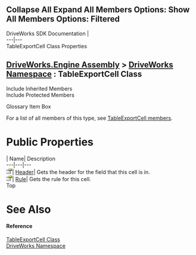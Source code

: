        

 Collapse All Expand All  Members Options: Show All  Members Options: Filtered   
---  
DriveWorks SDK Documentation  |   
---|---  
TableExportCell Class Properties   
  
[DriveWorks.Engine Assembly](topic2156.md) > [DriveWorks Namespace](topic2159.md) : TableExportCell Class  
---  
  
Include Inherited Members    
Include Protected Members    


Glossary Item Box

For a list of all members of this type, see [TableExportCell members](topic5561.md).

# Public Properties

| Name| Description  
---|---|---  
![Public Property](dotnetimages/publicProperty.gif)| [Header](topic5566.md)| Gets the header for the field that this cell is in.   
![Public Property](dotnetimages/publicProperty.gif)| [Rule](topic5567.md)| Gets the rule for this cell.   
Top

# See Also

#### Reference

[TableExportCell Class](topic5560.md)   
[DriveWorks Namespace](topic2159.md)



